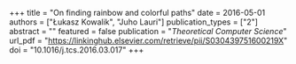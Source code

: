 +++
title = "On finding rainbow and colorful paths"
date = 2016-05-01
authors = ["Łukasz Kowalik", "Juho Lauri"]
publication_types = ["2"]
abstract = ""
featured = false
publication = "*Theoretical Computer Science*"
url_pdf = "https://linkinghub.elsevier.com/retrieve/pii/S030439751600219X"
doi = "10.1016/j.tcs.2016.03.017"
+++

